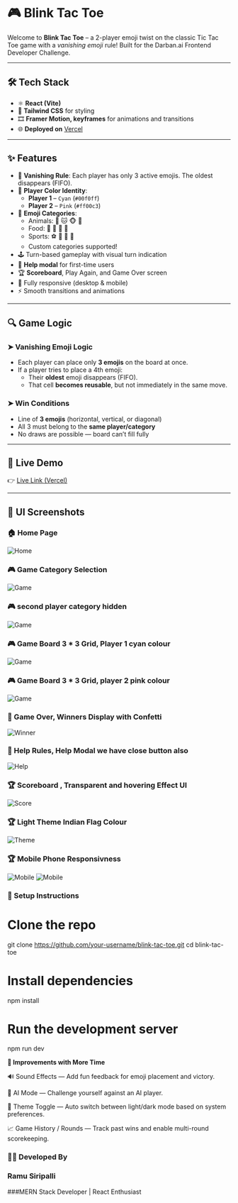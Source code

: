 # 🎮 Blink Tac Toe

Welcome to **Blink Tac Toe** – a 2-player emoji twist on the classic Tic Tac Toe game with a *vanishing emoji* rule! Built for the Darban.ai Frontend Developer Challenge.

---

## 🛠 Tech Stack

- ⚛️ **React (Vite)**
- 💨 **Tailwind CSS** for styling
- 🎞 **Framer Motion, keyframes** for animations and transitions
- 🌐 **Deployed on** [Vercel](https://vercel.com)

---

## ✨ Features

- 🔁 **Vanishing Rule**: Each player has only 3 active emojis. The oldest disappears (FIFO).
- 🎨 **Player Color Identity**:
  - **Player 1** – `Cyan` (`#00f0ff`)
  - **Player 2** – `Pink` (`#ff00c3`)
- 🤖 **Emoji Categories**:
  - Animals: 🐶 🐱 🐵 🐰
  - Food: 🍕 🍟 🍔 🍩
  - Sports: ⚽️ 🏀 🏈 🎾
  - Custom categories supported!
- 🕹 Turn-based gameplay with visual turn indication
- 🧾 **Help modal** for first-time users
- 🏆 **Scoreboard**, Play Again, and Game Over screen
- 📱 Fully responsive (desktop & mobile)
- ⚡ Smooth transitions and animations

---

## 🔍 Game Logic

### ➤ Vanishing Emoji Logic
- Each player can place only **3 emojis** on the board at once.
- If a player tries to place a 4th emoji:
  - Their **oldest** emoji disappears (FIFO).
  - That cell **becomes reusable**, but not immediately in the same move.

### ➤ Win Conditions
- Line of **3 emojis** (horizontal, vertical, or diagonal)
- All 3 must belong to the **same player/category**
- No draws are possible — board can’t fill fully

---

## 🧪 Live Demo

👉 [Live Link (Vercel)](https://your-vercel-link.com)

---

## 📸 UI Screenshots

### 🏠 Home Page
![Home](./screenshots/1.png)

### 🎮 Game Category Selection
![Game](./screenshots/2.png)

### 🎮 second player category hidden
![Game](./screenshots/3.png)

### 🎮 Game Board 3 * 3 Grid, Player 1 cyan colour
![Game](./screenshots/4.png)

### 🎮 Game Board 3 * 3 Grid, player 2 pink colour
![Game](./screenshots/5.png)

### 🧾 Game Over, Winners Display with Confetti
![Winner](./screenshots/6.png)

### 🧾 Help Rules, Help Modal we have close button also
![Help](./screenshots/7.png)

### 🏆  Scoreboard , Transparent and hovering Effect UI
![Score](./screenshots/8.png)

### 🏆  Light Theme Indian Flag Colour
![Theme](./screenshots/9.png)

### 🏆  Mobile Phone Responsivness
![Mobile](./screenshots/10.png)
![Mobile](./screenshots/10.png)


### 🚀 Setup Instructions

# Clone the repo
git clone https://github.com/your-username/blink-tac-toe.git
cd blink-tac-toe

# Install dependencies
npm install

# Run the development server
npm run dev


**🤔 Improvements with More Time**

🔊 Sound Effects — Add fun feedback for emoji placement and victory.

🧠 AI Mode — Challenge yourself against an AI player.

🌈 Theme Toggle — Auto switch between light/dark mode based on system preferences.

📈 Game History / Rounds — Track past wins and enable multi-round scorekeeping.


### 👨‍💻 Developed By
### **Ramu Siripalli**
###MERN Stack Developer | React Enthusiast

